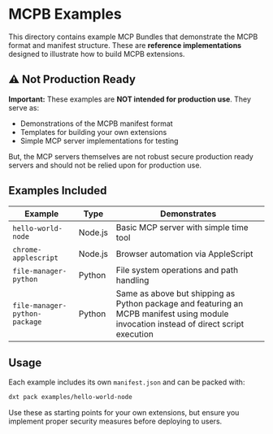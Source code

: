 # MCPB Examples

This directory contains example MCP Bundles that demonstrate the MCPB format and manifest structure. These are **reference implementations** designed to illustrate how to build MCPB extensions.

## ⚠️ Not Production Ready

**Important:** These examples are **NOT intended for production use**. They serve as:

- Demonstrations of the MCPB manifest format
- Templates for building your own extensions
- Simple MCP server implementations for testing

But, the MCP servers themselves are not robust secure production ready servers and should not be relied upon for production use.

## Examples Included

| Example                       | Type    | Demonstrates                             |
| ----------------------------- | ------- | ---------------------------------------- |
| `hello-world-node`            | Node.js | Basic MCP server with simple time tool   |
| `chrome-applescript`          | Node.js | Browser automation via AppleScript       |
| `file-manager-python`         | Python  | File system operations and path handling |
| `file-manager-python-package` | Python  | Same as above but shipping as Python package and featuring an MCPB manifest using module invocation instead of direct script execution |

## Usage

Each example includes its own `manifest.json` and can be packed with:

```bash
dxt pack examples/hello-world-node
```

Use these as starting points for your own extensions, but ensure you implement proper security measures before deploying to users.
